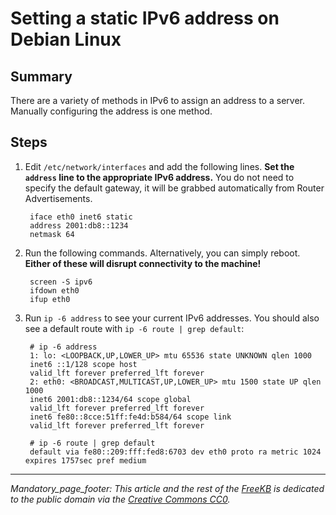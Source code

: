 # Setting a static IPv6 address on Debian Linux

## Summary
There are a variety of methods in IPv6 to assign an address to a server.   Manually configuring the address is one method.

## Steps
1. Edit `/etc/network/interfaces` and add the following lines.  **Set the `address` line to the appropriate IPv6 address.**  You do not need to specify the default gateway, it will be grabbed automatically from Router Advertisements.

        iface eth0 inet6 static
        address 2001:db8::1234
        netmask 64

1. Run the following commands.  Alternatively, you can simply reboot.   **Either of these will disrupt connectivity to the machine!** 
        
        screen -S ipv6
        ifdown eth0
        ifup eth0

1. Run `ip -6 address` to see your current IPv6 addresses.  You should also see a default route with `ip -6 route | grep default`:

        # ip -6 address
        1: lo: <LOOPBACK,UP,LOWER_UP> mtu 65536 state UNKNOWN qlen 1000
        inet6 ::1/128 scope host
        valid_lft forever preferred_lft forever
        2: eth0: <BROADCAST,MULTICAST,UP,LOWER_UP> mtu 1500 state UP qlen 1000
        inet6 2001:db8::1234/64 scope global
        valid_lft forever preferred_lft forever
        inet6 fe80::8cce:51ff:fe4d:b584/64 scope link
        valid_lft forever preferred_lft forever
        
        # ip -6 route | grep default
        default via fe80::209:fff:fed8:6703 dev eth0 proto ra metric 1024 expires 1757sec pref medium


*** 
_Mandatory_page_footer: This article and the rest of the [FreeKB](../README.md) is dedicated to the public domain via the [Creative Commons CC0](../LICENSE.md)._



